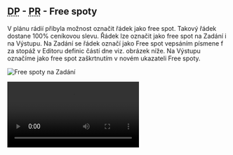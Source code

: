 ﻿---
categories: [fenix]
layout: fenix
---
## <abbr title="Detailní plán">DP</abbr> - <abbr title="Plán rádií">PR</abbr> - Free spoty
V plánu rádií přibyla možnost označit řádek jako free spot. Takový řádek dostane 100% ceníkovou slevu. 
Řádek lze označit jako free spot na Zadání i na Výstupu. Na Zadání se řádek označí jako Free spot vepsáním písmene f za stopáž v Editoru definic částí dne viz. obrázek níže.
Na Výstupu označíme jako free spot zaškrtnutím v novém ukazateli Free spoty.

![Free spoty na Zadání]({{site.url}}/data/freespot.png "Free spoty na Zadání")

<video src="{{site.url}}/data/freespoty.mp4" type="video/mp4" controls>Free spoty</video>   

